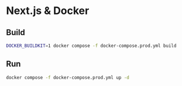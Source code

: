 # Next.js & Docker

## Build

```bash
DOCKER_BUILDKIT=1 docker compose -f docker-compose.prod.yml build
```

## Run

```bash
docker compose -f docker-compose.prod.yml up -d
```
